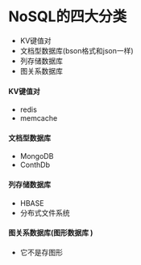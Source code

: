 # NoSQL的四大分类
- KV键值对
- 文档型数据库(bson格式和json一样)
- 列存储数据库
- 图关系数据库

#### KV键值对
- redis
- memcache
#### 文档型数据库
- MongoDB
- ConthDb

#### 列存储数据库
- HBASE
- 分布式文件系统

#### 图关系数据库(图形数据库 )
- 它不是存图形